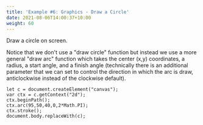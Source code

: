```yaml
---
title: 'Example #6: Graphics - Draw a Circle'
date: 2021-08-06T14:00:37+10:00
weight: 60
---
```


Draw a circle on screen.

<!--more-->

Notice that we don't use a "draw circle" function but instead we use a more general "draw arc" function which takes the center (x,y) coordinates, a radius, a start angle, and a finish angle (technically there is an additional parameter that we can set to control the direction in which the arc is draw, anticlockwise instead of the clockwise default).

```
let c = document.createElement("canvas");
var ctx = c.getContext("2d");
ctx.beginPath();
ctx.arc(95,50,40,0,2*Math.PI);
ctx.stroke();
document.body.replaceWith(c);
```
